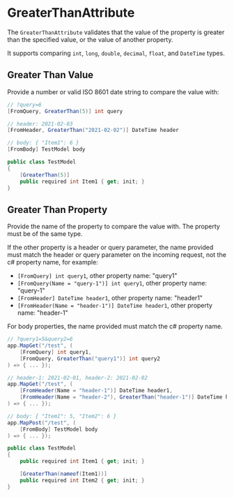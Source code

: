 # GreaterThanAttribute

The `GreaterThanAttribute` validates that the value of the property is greater than the specified value, or the value of another property.

It supports comparing `int`, `long`, `double`, `decimal`, `float`, and `DateTime` types.

## Greater Than Value
Provide a number or valid ISO 8601 date string to compare the value with:

```csharp
// ?query=6
[FromQuery, GreaterThan(5)] int query

// header: 2021-02-03
[FromHeader, GreaterThan("2021-02-02")] DateTime header

// body: { "Item1": 6 }
[FromBody] TestModel body

public class TestModel
{
    [GreaterThan(5)]
    public required int Item1 { get; init; }
}
```

## Greater Than Property
Provide the name of the property to compare the value with. The property must be of the same type.

If the other property is a header or query parameter, the name provided must match the header or query parameter on the incoming request, not the c# property name, for example:
- `[FromQuery] int query1`, other property name: "query1"
- `[FromQuery(Name = "query-1")] int query1`, other property name: "query-1"
- `[FromHeader] DateTime header1`, other property name: "header1"
- `[FromHeader(Name = "header-1")] DateTime header1`, other property name: "header-1"

For body properties, the name provided must match the c# property name.

```csharp
// ?query1=5&query2=6
app.MapGet("/test", (
    [FromQuery] int query1,
    [FromQuery, GreaterThan("query1")] int query2
) => { ... });

// header-1: 2021-02-01, header-2: 2021-02-02
app.MapGet("/test", (
    [FromHeader(Name = "header-1")] DateTime header1,
    [FromHeader(Name = "header-2"), GreaterThan("header-1")] DateTime header2
) => { ... });

// body: { "Item1": 5, "Item2": 6 }
app.MapPost("/test", (
    [FromBody] TestModel body
) => { ... });

public class TestModel
{
    public required int Item1 { get; init; }

    [GreaterThan(nameof(Item1))]
    public required int Item2 { get; init; }
}
```
